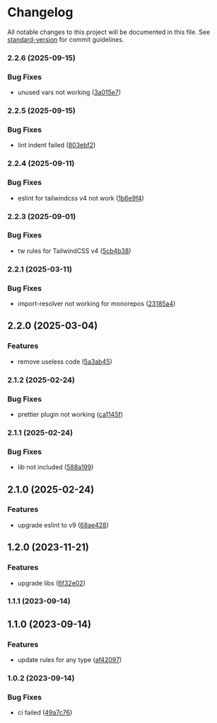 # Changelog

All notable changes to this project will be documented in this file. See [standard-version](https://github.com/conventional-changelog/standard-version) for commit guidelines.

### 2.2.6 (2025-09-15)


### Bug Fixes

* unused vars not working ([3a015e7](https://github.com/daichangxin/js.eslint-config-bundle/commit/3a015e71b2f2eba82b75a27843ffb943781a6239))

### 2.2.5 (2025-09-15)


### Bug Fixes

* lint indent failed ([803ebf2](https://github.com/daichangxin/js.eslint-config-bundle/commit/803ebf24276eea1649d2a9a9e8624ad10d574d8f))

### 2.2.4 (2025-09-11)


### Bug Fixes

* eslint for tailwindcss v4 not work ([1b6e9f4](https://github.com/daichangxin/js.eslint-config-bundle/commit/1b6e9f4e9b075201dca55d7aee4a6333ff8ac8e6))

### 2.2.3 (2025-09-01)


### Bug Fixes

* tw rules for TailwindCSS v4 ([5cb4b38](https://github.com/daichangxin/js.eslint-config-bundle/commit/5cb4b3840a7f0cd648969649b9424afd73bdfd7e))

### 2.2.1 (2025-03-11)


### Bug Fixes

* import-resolver not working for monorepos ([23185a4](https://github.com/daichangxin/js.eslint-config-bundle/commit/23185a474bb5814fd7a068c4513ed1c67d3df1aa))

## 2.2.0 (2025-03-04)


### Features

* remove useless code ([5a3ab45](https://github.com/daichangxin/js.eslint-config-bundle/commit/5a3ab453395768d1251a9c858007fc671f2cfbb1))

### 2.1.2 (2025-02-24)


### Bug Fixes

* prettier plugin not working ([ca1145f](https://github.com/daichangxin/js.eslint-config-bundle/commit/ca1145f53c96e6123f39b0817169cf263d8ac421))

### 2.1.1 (2025-02-24)


### Bug Fixes

* lib not included ([588a199](https://github.com/daichangxin/js.eslint-config-bundle/commit/588a199dbff705ca293f18e4815e0b58a6ff508b))

## 2.1.0 (2025-02-24)


### Features

* upgrade eslint to v9 ([68ae428](https://github.com/daichangxin/js.eslint-config-bundle/commit/68ae42805c9caf58a1ca9da39674633ecf2fc4a6))

## 1.2.0 (2023-11-21)


### Features

* upgrade libs ([6f32e02](https://github.com/daichangxin/js.eslint-config-bundle/commit/6f32e02231e255930d45ad9f330c7a97bb8031f4))

### 1.1.1 (2023-09-14)

## 1.1.0 (2023-09-14)


### Features

* update rules for any type ([af42097](https://github.com/daichangxin/js.eslint-config-bundle/commit/af420974ae0323167eb2ca5513b4bb96304d79a2))

### 1.0.2 (2023-09-14)


### Bug Fixes

* ci failed ([49a7c76](https://github.com/daichangxin/js.eslint-config-bundle/commit/49a7c76ed0537ae18d631d59e2485931dbed0b83))
